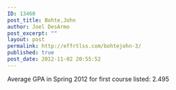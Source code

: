 ```yaml
---
ID: 13460
post_title: Bohte,John
author: Joel DesArmo
post_excerpt: ""
layout: post
permalink: http://effrtlss.com/bohtejohn-3/
published: true
post_date: 2012-11-02 20:55:52
---
```

<p>Average GPA in Spring 2012 for first course listed: 2.495</p>